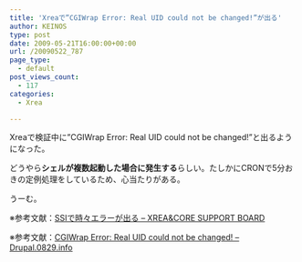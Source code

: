 ```yaml
---
title: 'Xreaで”CGIWrap Error: Real UID could not be changed!”が出る'
author: KEINOS
type: post
date: 2009-05-21T16:00:00+00:00
url: /20090522_787
page_type:
  - default
post_views_count:
  - 117
categories:
  - Xrea

---
```

<div class="section">
  <p>
    Xreaで検証中に&#8221;CGIWrap Error: Real UID could not be changed!&#8221;と出るようになった。
  </p>
  
  <p>
    どうやら<strong>シェルが複数起動した場合に発生する</strong>らしい。たしかにCRONで5分おきの定例処理をしているため、心当たりがある。
  </p>
  
  <p>
    うーむ。
  </p>
  
  <p>
    ※参考文献：<a href="http://sb.xrea.com/showthread.php?t=9172" title="SSIで時々エラーが出る - XREA&#38;CORE SUPPORT BOARD">SSIで時々エラーが出る &#8211; XREA&CORE SUPPORT BOARD</a>
  </p>
  
  <p>
    ※参考文献：<a href="http://drupal.0829.info/blog/24" title="CGIWrap Error: Real UID could not be changed!">CGIWrap Error: Real UID could not be changed! &#8211; Drupal.0829.info</a>
  </p>
</div>